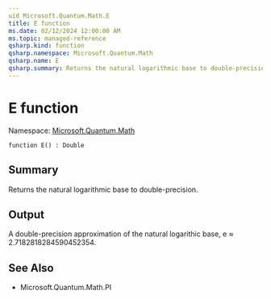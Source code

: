```yaml
---
uid Microsoft.Quantum.Math.E
title: E function
ms.date: 02/12/2024 12:00:00 AM
ms.topic: managed-reference
qsharp.kind: function
qsharp.namespace: Microsoft.Quantum.Math
qsharp.name: E
qsharp.summary: Returns the natural logarithmic base to double-precision.
---
```


# E function

Namespace: [Microsoft.Quantum.Math](xref:Microsoft.Quantum.Math)

```qsharp
function E() : Double
```

## Summary
Returns the natural logarithmic base to double-precision.

## Output
A double-precision approximation of the natural logarithic base,
e ≈ 2.7182818284590452354.

## See Also
- Microsoft.Quantum.Math.PI
